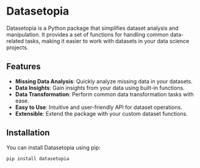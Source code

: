 # Datasetopia

Datasetopia is a Python package that simplifies dataset analysis and manipulation. It provides a set of functions for handling common data-related tasks, making it easier to work with datasets in your data science projects.

## Features

- **Missing Data Analysis**: Quickly analyze missing data in your datasets.
- **Data Insights**: Gain insights from your data using built-in functions.
- **Data Transformation**: Perform common data transformation tasks with ease.
- **Easy to Use**: Intuitive and user-friendly API for dataset operations.
- **Extensible**: Extend the package with your custom dataset functions.

## Installation

You can install Datasetopia using pip:

```bash
pip install datasetopia
